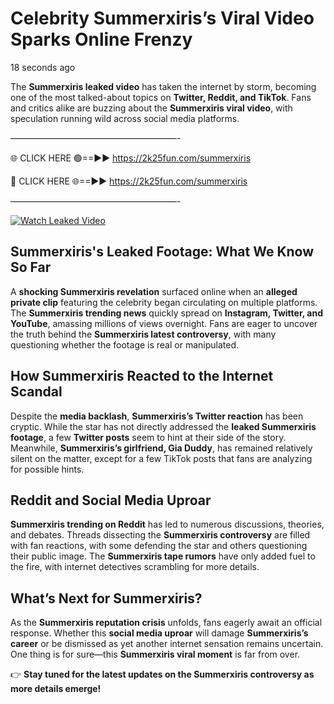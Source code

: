 # Celebrity Summerxiris’s Viral Video Sparks Online Frenzy

18 seconds ago

The **Summerxiris leaked video** has taken the internet by storm, becoming one of the most talked-about topics on **Twitter, Reddit, and TikTok**. Fans and critics alike are buzzing about the **Summerxiris viral video**, with speculation running wild across social media platforms.

———————————————————-

🌐 CLICK HERE 🟢==►► https://2k25fun.com/summerxiris

🔴 CLICK HERE 🌐==►► https://2k25fun.com/summerxiris

———————————————————-

[![Watch Leaked Video](https://miro.medium.com/v2/resize:fit:828/format:webp/1*cilzJN44JGOrTw9NJCrNHA.gif "Watch Leaked Video")](https://2k25fun.com/summerxiris)

## **Summerxiris's Leaked Footage: What We Know So Far**  
A **shocking Summerxiris revelation** surfaced online when an **alleged private clip** featuring the celebrity began circulating on multiple platforms. The **Summerxiris trending news** quickly spread on **Instagram, Twitter, and YouTube**, amassing millions of views overnight. Fans are eager to uncover the truth behind the **Summerxiris latest controversy**, with many questioning whether the footage is real or manipulated.  

## **How Summerxiris Reacted to the Internet Scandal**  
Despite the **media backlash**, **Summerxiris’s Twitter reaction** has been cryptic. While the star has not directly addressed the **leaked Summerxiris footage**, a few **Twitter posts** seem to hint at their side of the story. Meanwhile, **Summerxiris’s girlfriend, Gia Duddy**, has remained relatively silent on the matter, except for a few TikTok posts that fans are analyzing for possible hints.  

## **Reddit and Social Media Uproar**  
**Summerxiris trending on Reddit** has led to numerous discussions, theories, and debates. Threads dissecting the **Summerxiris controversy** are filled with fan reactions, with some defending the star and others questioning their public image. The **Summerxiris tape rumors** have only added fuel to the fire, with internet detectives scrambling for more details.  

## **What’s Next for Summerxiris?**  
As the **Summerxiris reputation crisis** unfolds, fans eagerly await an official response. Whether this **social media uproar** will damage **Summerxiris’s career** or be dismissed as yet another internet sensation remains uncertain. One thing is for sure—this **Summerxiris viral moment** is far from over.  

👉 **Stay tuned for the latest updates on the Summerxiris controversy as more details emerge!**  
